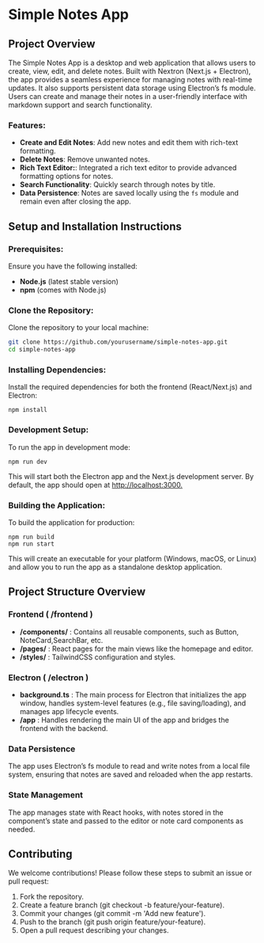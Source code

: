 # Simple Notes App

## Project Overview

The Simple Notes App is a desktop and web application that allows users to create, view,
edit, and delete notes. Built with Nextron (Next.js + Electron), the app provides a seamless
experience for managing notes with real-time updates. It also supports persistent data storage
using Electron’s fs module. Users can create and manage their notes in a user-friendly
interface with markdown support and search functionality.

### Features:

- **Create and Edit Notes**: Add new notes and edit them with rich-text formatting.
- **Delete Notes**: Remove unwanted notes.
- **Rich Text Editor:**: Integrated a rich text editor to provide advanced formatting options for notes.
- **Search Functionality**: Quickly search through notes by title.
- **Data Persistence**: Notes are saved locally using the `fs` module and remain even after closing the app.

## Setup and Installation Instructions

### Prerequisites:

Ensure you have the following installed:
- **Node.js** (latest stable version)
- **npm** (comes with Node.js)

### Clone the Repository:
Clone the repository to your local machine:

```bash
git clone https://github.com/yourusername/simple-notes-app.git
cd simple-notes-app
```

### Installing Dependencies:

Install the required dependencies for both the frontend (React/Next.js) and Electron:

```
npm install
```
### Development Setup:

To run the app in development mode:
```
npm run dev
```

This will start both the Electron app and the Next.js development server. By default, the app
should open at [http://localhost:3000.](http://localhost:3000.)

### Building the Application:

To build the application for production:
```
npm run build
npm run start
```
This will create an executable for your platform (Windows, macOS, or Linux) and allow you
to run the app as a standalone desktop application.

## Project Structure Overview

### Frontend ( /frontend )


- **/components/** : Contains all reusable components, such as Button, NoteCard,SearchBar, etc.
- **/pages/** : React pages for the main views like the homepage and editor.
- **/styles/** : TailwindCSS configuration and styles.

### Electron ( /electron )

- **background.ts** : The main process for Electron that initializes the app window, handles system-level features (e.g., file saving/loading), and manages app lifecycle events.
- **/app** : Handles rendering the main UI of the app and bridges the frontend with the backend.

### Data Persistence

The app uses Electron’s fs module to read and write notes from a local file system, ensuring that notes are saved and reloaded when the app restarts.

### State Management

The app manages state with React hooks, with notes stored in the component’s state
and passed to the editor or note card components as needed.

## Contributing

We welcome contributions! Please follow these steps to submit an issue or pull request:


1. Fork the repository.
2. Create a feature branch (git checkout -b feature/your-feature).
3. Commit your changes (git commit -m 'Add new feature').
4. Push to the branch (git push origin feature/your-feature).
5. Open a pull request describing your changes.


